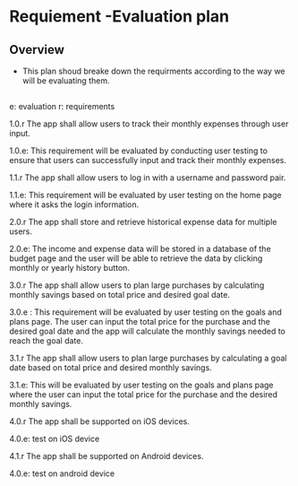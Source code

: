 # Requiement -Evaluation plan
## Overview
- This plan shoud breake down the requirments according to the way we will be evaluating them.

##
e: evaluation r: requirements

1.0.r The app shall allow users to track their monthly expenses through user input.

1.0.e: This requirement will be evaluated by conducting user testing to ensure that users can successfully input and track their monthly expenses.

1.1.r The app shall allow users to log in with a username and password pair.

1.1.e: This requirement will be evaluated by user testing on the home page where it asks the login information.

2.0.r The app shall store and retrieve historical expense data for multiple users.

2.0.e: The income and expense data will be stored in a database of the budget page and the user will be able to retrieve the data by clicking monthly or yearly history button.

3.0.r The app shall allow users to plan large purchases by calculating monthly savings based on total price and desired goal date.

3.0.e : This requirement will be evaluated by user testing on the goals and plans page. The user can input the total price for the purchase and the desired goal date and the app will calculate the monthly savings needed to reach the goal date.

3.1.r The app shall allow users to plan large purchases by calculating a goal date based on total price and desired monthly savings.

3.1.e: This will be evaluated by user testing on the goals and plans page where the user can input the total price for the purchase and the desired monthly savings.

4.0.r The app shall be supported on iOS devices.

4.0.e: test on iOS device

4.1.r The app shall be supported on Android devices.

4.0.e: test on android device
